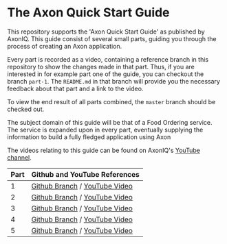 # The Axon Quick Start Guide 

This repository supports the 'Axon Quick Start Guide' as published by AxonIQ.
This guide consist of several small parts, guiding you through the process of creating an Axon application.

Every part is recorded as a video,
 containing a reference branch in this repository to show the changes made in that part.
Thus, if you are interested in for example part one of the guide, you can checkout the branch `part-1`.
The `README.md` in that branch will provide you the necessary feedback about that part and a link to the video.

To view the end result of all parts combined, the `master` branch should be checked out. 
 
The subject domain of this guide will be that of a Food Ordering service.
The service is expanded upon in every part,
 eventually supplying the information to build a fully fledged application using Axon

The videos relating to this guide can be found on AxonIQ's [YouTube channel](https://www.youtube.com/axoniq).

| Part | Github and YouTube References                                                                                                            |
|------|------------------------------------------------------------------------------------------------------------------------------------------|
|  1   | [Github Branch](https://github.com/AxonIQ/food-ordering-demo/tree/part-1) / [YouTube Video](https://www.youtube.com/watch?v=tqn9p8Duy54) |
|  2   | [Github Branch](https://github.com/AxonIQ/food-ordering-demo/tree/part-2) / [YouTube Video](https://www.youtube.com/watch?v=vnCxjWZrrk0) |
|  3   | [Github Branch](https://github.com/AxonIQ/food-ordering-demo/tree/part-3) / [YouTube Video](https://www.youtube.com/watch?v=7oy4w5THFEU) |
|  4   | [Github Branch](https://github.com/AxonIQ/food-ordering-demo/tree/part-4) / [YouTube Video](https://www.youtube.com/watch?v=jS1vfc5EohM) |
|  5   | [Github Branch](https://github.com/AxonIQ/food-ordering-demo/tree/part-5) / [YouTube Video](https://www.youtube.com/watch?v=lxonQnu1txQ) |

